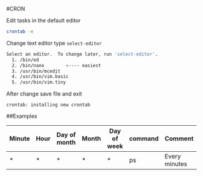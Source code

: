 #CRON

Edit tasks in the default editor
```bash
crontab -e
```

Change text editor type `select-editor`
```bash
Select an editor.  To change later, run 'select-editor'.
  1. /bin/ed
  2. /bin/nano        <---- easiest
  3. /usr/bin/mcedit
  4. /usr/bin/vim.basic
  5. /usr/bin/vim.tiny
```

After change save file and exit
```
crontab: installing new crontab
```

##Examples

Minute |  Hour  |  Day of month |   Month | Day of week |     command | Comment
-------|--------|---------------|---------|-------------|-------------|-----------
*      |  *     |       *       |   *     |       *     |    ps       | Every minutes    

